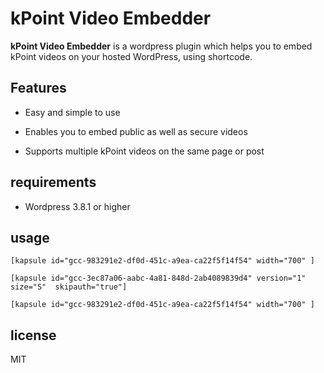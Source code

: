 kPoint Video Embedder
=======

**kPoint Video Embedder** is a wordpress plugin which helps you to embed kPoint videos on your hosted WordPress, using shortcode.

Features
--------------

* Easy and simple to use

* Enables you to embed public as well as secure videos

* Supports multiple kPoint videos on the same page or post


requirements
--------------

* Wordpress 3.8.1 or higher


usage
--------------
```
[kapsule id="gcc-983291e2-df0d-451c-a9ea-ca22f5f14f54" width="700" ]
```

```
[kapsule id="gcc-3ec87a06-aabc-4a81-848d-2ab4089839d4" version="1" size="S"  skipauth="true"]
```

```
[kapsule id="gcc-983291e2-df0d-451c-a9ea-ca22f5f14f54" width="700" ]
```

license
---------
MIT